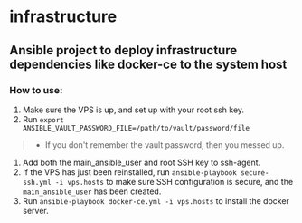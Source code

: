 # infrastructure
## Ansible project to deploy infrastructure dependencies like docker-ce to the system host

### How to use:
1. Make sure the VPS is up, and set up with your root ssh key.
1. Run `export ANSIBLE_VAULT_PASSWORD_FILE=/path/to/vault/password/file`
>* If you don't remember the vault password, then you messed up.
1. Add both the main_ansible_user and root SSH key to ssh-agent.
1. If the VPS has just been reinstalled, run `ansible-playbook secure-ssh.yml -i vps.hosts` to make sure SSH configuration is secure, and the `main_ansible_user` has been created.
1. Run `ansible-playbook docker-ce.yml -i vps.hosts` to install the docker server.
